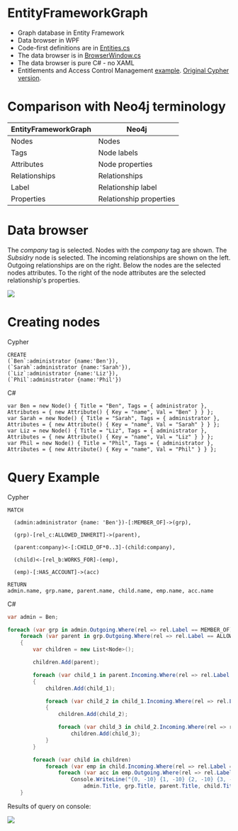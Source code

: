 # EntityFrameworkGraph

* Graph database in Entity Framework
* Data browser in WPF
* Code-first definitions are in [Entities.cs](EntityFrameworkGraph/Entities.cs)
* The data browser is in [BrowserWindow.cs](EntityFrameworkGraph/BrowserWindow.cs)
* The data browser is pure C# - no XAML
* Entitlements and Access Control Management [example](EntityFrameworkGraph/EntitlementsAndAccessControlManagement.cs). [Original Cypher version](http://gist.neo4j.org/?4471127413fd724ed0a3). 

# Comparison with Neo4j terminology

| EntityFrameworkGraph | Neo4j                   |
|----------------------|-------------------------|
| Nodes                | Nodes                   |
| Tags                 | Node labels             |
| Attributes           | Node properties         |
| Relationships        | Relationships           |
| Label                | Relationship label      |
| Properties           | Relationship properties |

# Data browser

The *company* tag is selected. Nodes with the *company* tag are shown. The *Subsidry* node is selected. The incoming relationships are shown on the left. Outgoing relationships are on the right. Below the nodes are the selected nodes attributes. To the right of the node attributes are the selected relationship's properties.

![](http://i.imgur.com/UHyuDNX.png)

# Creating nodes

Cypher

````
CREATE
(`Ben`:administrator {name:'Ben'}),
(`Sarah`:administrator {name:'Sarah'}),
(`Liz`:administrator {name:'Liz'}),
(`Phil`:administrator {name:'Phil'})
````

C#

```
var Ben = new Node() { Title = "Ben", Tags = { administrator }, Attributes = { new Attribute() { Key = "name", Val = "Ben" } } };
var Sarah = new Node() { Title = "Sarah", Tags = { administrator }, Attributes = { new Attribute() { Key = "name", Val = "Sarah" } } };
var Liz = new Node() { Title = "Liz", Tags = { administrator }, Attributes = { new Attribute() { Key = "name", Val = "Liz" } } };
var Phil = new Node() { Title = "Phil", Tags = { administrator }, Attributes = { new Attribute() { Key = "name", Val = "Phil" } } };
```

# Query Example

Cypher

```cypher
MATCH

  (admin:administrator {name: 'Ben'})-[:MEMBER_OF]->(grp),

  (grp)-[rel_c:ALLOWED_INHERIT]->(parent),

  (parent:company)<-[:CHILD_OF*0..3]-(child:company), 

  (child)<-[rel_b:WORKS_FOR]-(emp),

  (emp)-[:HAS_ACCOUNT]->(acc)

RETURN
admin.name, grp.name, parent.name, child.name, emp.name, acc.name
```

C#

```C#
var admin = Ben;

foreach (var grp in admin.Outgoing.Where(rel => rel.Label == MEMBER_OF).Select(rel => rel.B))
    foreach (var parent in grp.Outgoing.Where(rel => rel.Label == ALLOWED_INHERIT).Select(rel => rel.B))
    {
        var children = new List<Node>();

        children.Add(parent);

        foreach (var child_1 in parent.Incoming.Where(rel => rel.Label == CHILD_OF).Select(rel => rel.A))
        {
            children.Add(child_1);

            foreach (var child_2 in child_1.Incoming.Where(rel => rel.Label == CHILD_OF).Select(rel => rel.A))
            {
                children.Add(child_2);

                foreach (var child_3 in child_2.Incoming.Where(rel => rel.Label == CHILD_OF).Select(rel => rel.A))
                    children.Add(child_3);                                
            }
        }

        foreach (var child in children)
            foreach (var emp in child.Incoming.Where(rel => rel.Label == WORKS_FOR).Select(rel => rel.A))
                foreach (var acc in emp.Outgoing.Where(rel => rel.Label == HAS_ACCOUNT).Select(rel => rel.B))
                    Console.WriteLine("{0, -10} {1, -10} {2, -10} {3, -10} {4, -10} {5, -10}",
                        admin.Title, grp.Title, parent.Title, child.Title, emp.Title, acc.Title);
    }

```

Results of query on console:

![](http://i.imgur.com/PD6H39r.png)
